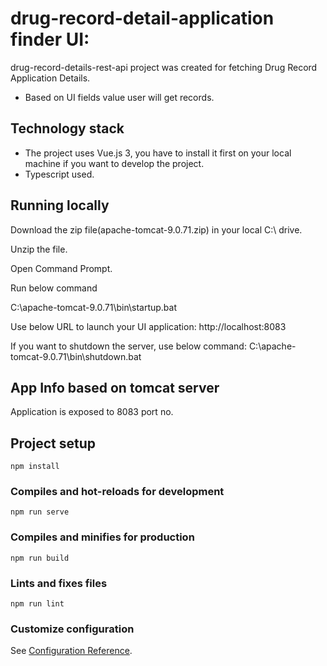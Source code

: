 # drug-record-detail-application finder UI:

drug-record-details-rest-api project was created for fetching Drug Record Application Details.  
- Based on UI fields value user will get records.

## Technology stack
* The project uses Vue.js 3, you have to install it first on your local machine if you want to develop the project.
* Typescript used.


## Running locally

Download the zip file(apache-tomcat-9.0.71.zip) in your local C:\ drive.

Unzip the file.

Open Command Prompt.

Run below command 

C:\apache-tomcat-9.0.71\bin\startup.bat

Use below URL to launch your UI application:
http://localhost:8083

If you want to shutdown the server, use below command:
C:\apache-tomcat-9.0.71\bin\shutdown.bat

## App Info based on tomcat server

Application is exposed to 8083 port no.


## Project setup
```
npm install
```

### Compiles and hot-reloads for development
```
npm run serve
```

### Compiles and minifies for production
```
npm run build
```

### Lints and fixes files
```
npm run lint
```

### Customize configuration
See [Configuration Reference](https://cli.vuejs.org/config/).
